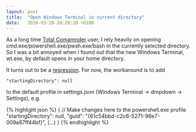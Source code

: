 ```yaml
---
layout: post
title:  "Open Windows Terminal in current directory"
date:   3030-03-28 20:28:20 +0100
---
```

As a long time [Total Comamnder](https://www.ghisler.com/) user, I rely heavily on opening cmd.exe/powershell.exe/pwsh.exe/bash in the currently selected directory. So I was a bit annoyed when i found out that the new Windows Terminal, wt.exe, by default opens in your home directory.

It turns out to be a [regression](https://github.com/microsoft/terminal/issues/620#issuecomment-535228867). For now, the workaround is to add 

`"startingDirectory": null`

to the default profile in settings.json (Windows Terminal -> dropdown -> Settings), e.g.

{% highlight json %} 
{
	// Make changes here to the powershell.exe profile
	"startingDirectory": null,
	"guid": "{61c54bbd-c2c6-5271-96e7-009a87ff44bf}",
	(...)
}
{% endhighlight %} 
